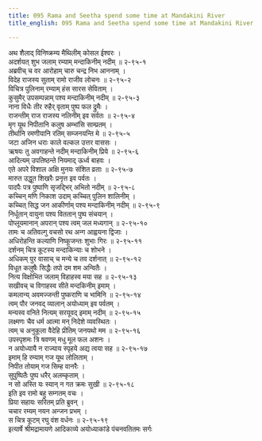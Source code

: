 ```yaml
---
title: 095 Rama and Seetha spend some time at Mandakini River
title_english: 095 Rama and Seetha spend some time at Mandakini River

---
```


<div class="audioEmbed"  caption="श्रीराम-हरिसीताराममूर्ति-घनपाठिभ्यां वचनम्" src="https://archive.org/download/Ramayana-recitation-Sriram-harisItArAmamUrti-Ghanapaati-v2/Kanda_2/Kanda_2_AYK-095-Mandakini_Soundaryam_Adhika_Pataha.mp3"></div>

अथ शैलाद् विनिष्क्रम्य मैथिलीम् कोसल ईश्वरः ।  
अदर्शयत् शुभ जलाम् रम्याम् मन्दाकिनीम् नदीम् ॥ २-९५-१  
अब्रवीच् च वर आरोहाम् चारु चन्द्र निभ आननाम् ।  
विदेह राजस्य सुताम् रामो राजीव लोचनः ॥ २-९५-२  
विचित्र पुलिनाम् रम्याम् हंस सारस सेविताम् ।  
कुसुमैर् उपसम्पन्नाम् पश्य मन्दाकिनीम् नदीम् ॥ २-९५-३  
नाना विधैः तीर रुहैर् वृताम् पुष्प फल द्रुमैः ।  
राजन्तीम् राज राजस्य नलिनीम् इव सर्वतः ॥ २-९५-४  
मृग यूथ निपीतानि कलुष अम्भांसि साम्प्रतम् ।  
तीर्थानि रमणीयानि रतिम् सम्जनयन्ति मे ॥ २-९५-५  
जटा अजिन धराः काले वल्कल उत्तर वाससः ।  
ऋषयः तु अवगाहन्ते नदीम् मन्दाकिनीम् प्रिये ॥ २-९५-६  
आदित्यम् उपतिष्ठन्ते नियमाद् ऊर्ध्व बाहवः ।  
एते अपरे विशाल अक्षि मुनयः संशित व्रताः ॥ २-९५-७  
मारुत उद्धूत शिखरैः प्रनृत्त इव पर्वतः ।  
पादपैः पत्र पुष्पाणि सृजद्भिर् अभितो नदीम् ॥ २-९५-८  
कच्चिन् मणि निकाश उदाम् कच्चित् पुलिन शालिनीम् ।  
कच्चित् सिद्ध जन आकीर्णाम् पश्य मन्दाकिनीम् नदीम् ॥ २-९५-९  
निर्धूतान् वायुना पश्य विततान् पुष्प संचयान् ।  
पोप्लूयमानान् अपरान् पश्य त्वम् जल मध्यगान् ॥ २-९५-१०  
तामः च अतिवल्गु वचसो रथ अन्ग आह्वयना द्विजाः ।  
अधिरोहन्ति कल्याणि निष्कूजन्तः शुभाः गिरः ॥ २-९५-११  
दर्शनम् चित्र कूटस्य मन्दाकिन्याः च शोभने ।  
अधिकम् पुर वासाच् च मन्ये च तव दर्शनात् ॥ २-९५-१२  
विधूत कलुषैः सिद्धैः तपो दम शम अन्वितैः ।  
नित्य विक्षोभित जलाम् विहाहस्व मया सह ॥ २-९५-१३  
सखीवच् च विगाहस्व सीते मन्दकिनीम् इमाम् ।  
कमलान्य् अवमज्जन्ती पुष्कराणि च भामिनि ॥ २-९५-१४  
त्वम् पौर जनवद् व्यालान् अयोध्याम् इव पर्वतम् ।  
मन्यस्व वनिते नित्यम् सरयूवद् इमाम् नदीम् ॥ २-९५-१५  
लक्ष्मणः चैव धर्म आत्मा मन् निदेशे व्यवस्थितः ।  
त्वम् च अनुकूला वैदेहि प्रीतिम् जनयथो मम ॥ २-९५-१६  
उपस्पृशमः त्रि षवणम् मधु मूल फल अशनः ।  
न अयोध्यायै न राज्याय स्पृहये अद्य त्वया सह ॥ २-९५-१७  
इमाम् हि रम्याम् गज यूथ लोलिताम् ।  
निपीत तोयाम् गज सिम्ह वानरैः ।  
सुपुष्पितैः पुष्प धरैर् अलम्कृताम् ।  
न सो अस्ति यः स्यान् न गत क्रमः सुखी ॥ २-९५-१८  
इति इव रामो बहु सम्गतम् वचः ।  
प्रिया सहायः सरितम् प्रति ब्रुवन् ।  
चचार रम्यम् नयन अन्जन प्रभम् ।  
स चित्र कूटम् रघु वंश वर्धनः ॥ २-९५-१९  
इत्यार्षे श्रीमद्रामायणे आदिकाव्ये अयोध्याकांडे पंचनवतितमः सर्गः